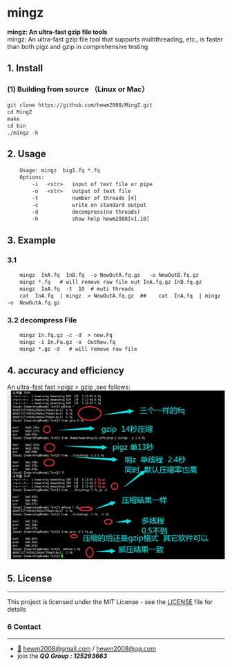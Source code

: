 # mingz
<b>mingz: An ultra-fast gzip file tools</b>
<br>mingz: An ultra-fast gzip file tool that supports multithreading, etc., is faster than both pigz and gzip in comprehensive testing
##  1. Install
### (1) Building from source （Linux or Mac）
```
git clone https://github.com/hewm2008/MingZ.git
cd MingZ
make
cd bin
./mingz -h
```
## 2. Usage
```
	Usage: mingz  big1.fq *.fq
	Options:
		-i   <str>   input of text file or pipe
		-o   <str>   output of text file
		-t           number of threads [4]
		-c           write on standard output
		-d           decompress(no threads)
		-h           show help hewm2008[v1.10]
```
## 3. Example
### 3.1 
```
	mingz  InA.fq  InB.fq  -o NewOutA.fq.gz   -o NewOutB.fq.gz 
	mingz *.fq   # will remove raw file out InA.fq.gz InB.fq.gz
	mingz  InA.fq  -t  10  # muti threads
	cat  InA.fq  | mingz  > NewOutA.fq.gz  ##    cat  InA.fq  | mingz  -o  NewOutA.fq.gz
```
### 3.2 decompress File
```
	mingz In.fq.gz -c -d  > new.Fq
	mingz -i In.Fa.gz -o  OutNew.fq  
	mingz *.gz -d   # will remove raw file
```
## 4. accuracy and efficiency
An ultra-fast  fast >pigz > gzip ,see follows:
![test.png](https://github.com/hewm2008/MingZ/blob/main/include/test.png)
## 5. License
------------
  This project is licensed under the MIT License - see the [LICENSE](LICENSE) file for details
### 6 Contact
------------
- [:email:](https://github.com/hewm2008/NGenomeSyn) hewm2008@gmail.com / hewm2008@qq.com
- join the<b><i> QQ Group : 125293663</b></i>
